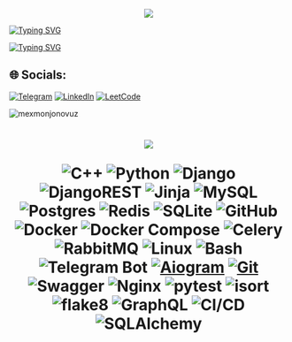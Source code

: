 
<p align="center"><img src="https://github-readme-quotes-bay.vercel.app/quote?theme=dark&animation=grow_out_in"></p>
<p>
  <a href="https://git.io/typing-svg">
    <img src="https://readme-typing-svg.demolab.com?font=Fira+Code&pause=1000&random=false&width=435&lines=Hi+%F0%9F%91%8B%F0%9F%8F%BB%2C+My+name+is+Jasmina" alt="Typing SVG" />
  </a>
</p>
<p>
<a href="https://git.io/typing-svg">
  <img src="https://readme-typing-svg.demolab.com?font=Fira+Code&pause=1000&random=false&width=435&lines=I'm+a+Software+Engineer" alt="Typing SVG" />
</a>
</p>



## 🌐 Socials:

[![Telegram](https://img.shields.io/badge/Telegram-%231DA1F2.svg?logo=Telegram&logoColor=white)](https://mexmonjonovuz.t.me/) [![LinkedIn](https://img.shields.io/badge/LinkedIn-%230077B5.svg?logo=linkedin&logoColor=white)](https://www.linkedin.com/in/asadbek-mexmonjonov-914114300/) [![LeetCode](https://img.shields.io/badge/LeetCode-%231DA1F2.svg?logo=leetcode&logoColor=ffdd54)](https://leetcode.com/mexmonjonovuz)  
<!--[![Gmail](https://img.shields.io/badge/asadbekmehmonjonov5@gmail.com-%230077B5.svg?logo=google&logoColor=white)](mailto:asadbekmehmonjonov5@gmail.com) -->
<p>
<p align="left"> <img src="https://komarev.com/ghpvc/?username=mexmonjonovuz&label=Profile%20views&color=0e75b6&style=flat" alt="mexmonjonovuz" /> </p>
<h1 align="center"><img src="https://profile-readme-generator.com/assets/snake.svg"</h1>
</p>


![C++](https://img.shields.io/badge/c++-%2300599C.svg?style=for-the-badge&logo=c%2B%2B&logoColor=white) ![Python](https://img.shields.io/badge/python-3670A0?style=for-the-badge&logo=python&logoColor=ffdd54) ![Django](https://img.shields.io/badge/django-%23092E20.svg?style=for-the-badge&logo=django&logoColor=white) ![DjangoREST](https://img.shields.io/badge/DJANGO-REST-ff1709?style=for-the-badge&logo=django&logoColor=white&color=ff1709&labelColor=gray) ![Jinja](https://img.shields.io/badge/jinja-white.svg?style=for-the-badge&logo=jinja&logoColor=black) ![MySQL](https://img.shields.io/badge/mysql-4479A1.svg?style=for-the-badge&logo=mysql&logoColor=white) ![Postgres](https://img.shields.io/badge/postgres-%23316192.svg?style=for-the-badge&logo=postgresql&logoColor=white) ![Redis](https://img.shields.io/badge/redis-%23DD0031.svg?style=for-the-badge&logo=redis&logoColor=white) ![SQLite](https://img.shields.io/badge/sqlite-%2307405e.svg?style=for-the-badge&logo=sqlite&logoColor=white) ![GitHub](https://img.shields.io/badge/github-%23121011.svg?style=for-the-badge&logo=github&logoColor=white) ![Docker](https://img.shields.io/badge/docker-%230db7ed.svg?style=for-the-badge&logo=docker&logoColor=white) ![Docker Compose](https://img.shields.io/badge/docker%20compose-%23316197.svg?style=for-the-badge&logo=docker&logoColor=white) ![Celery](https://img.shields.io/badge/celery-%2348B685.svg?style=for-the-badge&logo=celery&logoColor=white) ![RabbitMQ](https://img.shields.io/badge/rabbitmq-%23FF6600.svg?style=for-the-badge&logo=rabbitmq&logoColor=white) ![Linux](https://img.shields.io/badge/linux-%23FCC624.svg?style=for-the-badge&logo=linux&logoColor=black) ![Bash](https://img.shields.io/badge/bash-%234EAA25.svg?style=for-the-badge&logo=gnu-bash&logoColor=white) ![Telegram Bot](https://img.shields.io/badge/telegram-bot-%232CA5E0.svg?style=for-the-badge&logo=telegram&logoColor=white) [![Aiogram](https://img.shields.io/badge/aiogram-%232CA5E0.svg?style=for-the-badge&logo=telegram&logoColor=white)](https://github.com/aiogram/aiogram) [![Git](https://img.shields.io/badge/Git-%23F05032.svg?style=for-the-badge&logo=git&logoColor=white)](https://git-scm.com/) ![Swagger](https://img.shields.io/badge/swagger-%2309807F.svg?style=for-the-badge&logo=swagger&logoColor=white) ![Nginx](https://img.shields.io/badge/nginx-%23009639.svg?style=for-the-badge&logo=nginx&logoColor=white) ![pytest](https://img.shields.io/badge/pytest-%230A9EDC.svg?style=for-the-badge&logo=pytest&logoColor=white) ![isort](https://img.shields.io/badge/isort-%231674b1.svg?style=for-the-badge&logo=python&logoColor=white) ![flake8](https://img.shields.io/badge/flake8-%231B2A34.svg?style=for-the-badge&logo=python&logoColor=white) ![GraphQL](https://img.shields.io/badge/graphql-%23322092.svg?style=for-the-badge&logo=graphql&logoColor=white) ![CI/CD](https://img.shields.io/badge/CI%2FCD-%232D3E50.svg?style=for-the-badge&logo=githubactions&logoColor=white) ![SQLAlchemy](https://img.shields.io/badge/SQLAlchemy-%23000000.svg?style=for-the-badge&logo=databricks&logoColor=white)






<!--![FastAPI](https://img.shields.io/badge/FastAPI-005571?style=for-the-badge&logo=fastapi)-->
<!--<a href="https://leetcode.com/u/mexmonjonovuz/">![Leetcode Stats](https://leetcard.jacoblin.cool/mexmonjonovuz?theme=dark)</a>-->
